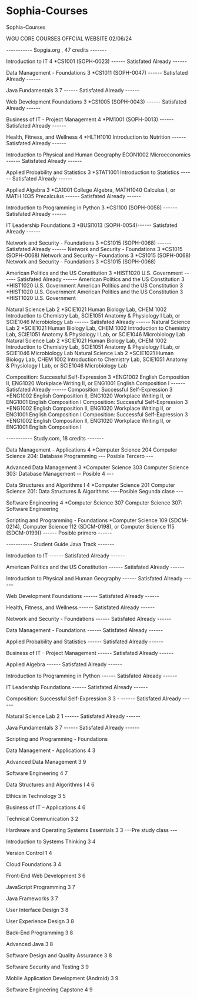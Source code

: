 # Sophia-Courses
Sophia-Courses

WGU CORE COURSES OFFCIAL WEBSITE 02/06/24


----------- Sopgia.org , 47 credits -------

Introduction to IT	4	*CS1001 (SOPH-0023) ------ Satisfated Already ------

Data Management - Foundations	3	*CS1011 (SOPH-0047) ------ Satisfated Already ------

Java Fundamentals 3 7 ------ Satisfated Already  ------

Web Development Foundations	3	*CS1005 (SOPH-0043) ------ Satisfated Already ------

Business of IT - Project Management	4	*PM1001 (SOPH-0013) ------ Satisfated Already ------


Health, Fitness, and Wellness	4	*HLTH1010 Introduction to Nutrition ------ Satisfated Already ------


Introduction to Physical and Human Geography ECON1002 Microeconomics ------ Satisfated Already ------

Applied Probability and Statistics	3	*STAT1001 Introduction to Statistics ------ Satisfated Already ------


Applied Algebra	3	*CA1001 College Algebra, MATH1040 Calculus I, or MATH 1035 Precalculus ------ Satisfated Already ------


Introduction to Programming in Python	3	*CS1100 (SOPH-0058) ------ Satisfated Already ------


IT Leadership Foundations	3	*BUSI1013 (SOPH-0054)------ Satisfated Already ------


Network and Security - Foundations	3	*CS1015 (SOPH-0068) ------ Satisfated Already  ------
Network and Security - Foundations	3	*CS1015 (SOPH-0068)
Network and Security - Foundations	3	*CS1015 (SOPH-0068)
Network and Security - Foundations	3	*CS1015 (SOPH-0068)

American Politics and the US Constitution	3	*HIST1020 U.S. Government ------ Satisfated Already   ------
American Politics and the US Constitution	3	*HIST1020 U.S. Government
American Politics and the US Constitution	3	*HIST1020 U.S. Government
American Politics and the US Constitution	3	*HIST1020 U.S. Government


Natural Science Lab	2	*SCIE1021 Human Biology Lab, CHEM 1002 Introduction to Chemistry Lab, SCIE1051 Anatomy & Physiology I Lab, or SCIE1046 Microbiology Lab ------ Satisfated Already   ------
Natural Science Lab	2	*SCIE1021 Human Biology Lab, CHEM 1002 Introduction to Chemistry Lab, SCIE1051 Anatomy & Physiology I Lab, or SCIE1046 Microbiology Lab
Natural Science Lab	2	*SCIE1021 Human Biology Lab, CHEM 1002 Introduction to Chemistry Lab, SCIE1051 Anatomy & Physiology I Lab, or SCIE1046 Microbiology Lab
Natural Science Lab	2	*SCIE1021 Human Biology Lab, CHEM 1002 Introduction to Chemistry Lab, SCIE1051 Anatomy & Physiology I Lab, or SCIE1046 Microbiology Lab

Composition: Successful Self-Expression	3	*ENG1002 English Composition II, ENG1020 Workplace Writing II, or ENG1001 English Composition I ------ Satisfated Already  ------
Composition: Successful Self-Expression	3	*ENG1002 English Composition II, ENG1020 Workplace Writing II, or ENG1001 English Composition I
Composition: Successful Self-Expression	3	*ENG1002 English Composition II, ENG1020 Workplace Writing II, or ENG1001 English Composition I
Composition: Successful Self-Expression	3	*ENG1002 English Composition II, ENG1020 Workplace Writing II, or ENG1001 English Composition I


----------- Study.com, 18 credits -------


Data Management - Applications	4	*Computer Science 204 Computer Science 204: Database Programming --- Posible Tercero ---

Advanced Data Management	3	*Computer Science 303 Computer Science 303: Database Management -- Posible 4  ---

Data Structures and Algorithms I	4	*Computer Science 201 Computer Science 201: Data Structures & Algorithms ----Posible Segunda clase ---

Software Engineering	4	*Computer Science 307 Computer Science 307: Software Engineering 

Scripting and Programming - Foundations	*Computer Science 109 (SDCM-0214), Computer Science 112 (SDCM-0198), or Computer Science 115 (SDCM-0199)) ------ Posible primero ------




----------- Student Guide Java Track -------


Introduction to IT ------ Satisfated Already ------

American Politics and the US Constitution ------ Satisfated Already  ------

Introduction to Physical and Human Geography ------ Satisfated Already ------

Web Development Foundations ------ Satisfated Already ------

Health, Fitness, and Wellness ------ Satisfated Already ------

Network and Security - Foundations ------ Satisfated Already ------

Data Management - Foundations ------ Satisfated Already ------

Applied Probability and Statistics ------ Satisfated Already ------

Business of IT - Project Management ------ Satisfated Already ------

Applied Algebra ------ Satisfated Already ------

Introduction to Programming in Python ------ Satisfated Already ------

IT Leadership Foundations ------ Satisfated Already ------

Composition: Successful Self-Expression 3 3 - ------ Satisfated Already ------

Natural Science Lab 2 1 ------ Satisfated Already ------ 

Java Fundamentals 3 7 ------ Satisfated Already  ------ 

Scripting and Programming - Foundations 

Data Management - Applications 4 3

Advanced Data Management 3 9

Software Engineering 4 7

Data Structures and Algorithms I 4 6

Ethics in Technology 3 5

Business of IT – Applications 4 6

Technical Communication 3 2

Hardware and Operating Systems Essentials 3 3 ---Pre study class ---

Introduction to Systems Thinking 3 4

Version Control 1 4

Cloud Foundations 3 4

Front-End Web Development 3 6

JavaScript Programming 3 7

Java Frameworks 3 7

User Interface Design 3 8

User Experience Design 3 8

Back-End Programming 3 8

Advanced Java 3 8

Software Design and Quality Assurance 3 8

Software Security and Testing 3 9

Mobile Application Development (Android) 3 9

Software Engineering Capstone 4 9




